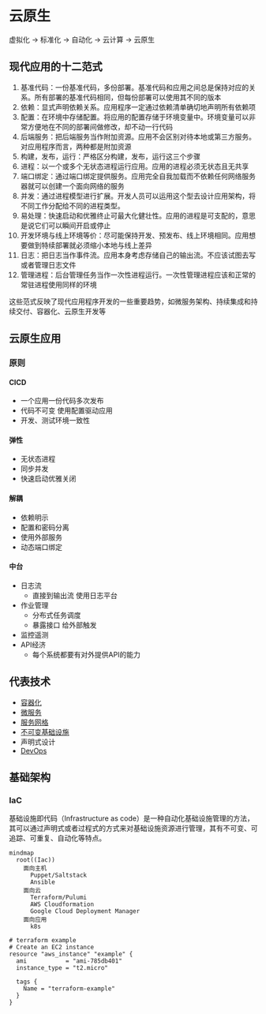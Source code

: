 # 云原生

虚拟化 -> 标准化 -> 自动化 -> 云计算 -> 云原生

## 现代应用的十二范式

1. 基准代码：一份基准代码，多份部署。基准代码和应用之间总是保持对应的关系。所有部署的基准代码相同，但每份部署可以使用其不同的版本
2. 依赖：显式声明依赖关系。应用程序一定通过依赖清单确切地声明所有依赖项
3. 配置：在环境中存储配置。将应用的配置存储于环境变量中。环境变量可以非常方便地在不同的部署间做修改，却不动一行代码
4. 后端服务：把后端服务当作附加资源。应用不会区别对待本地或第三方服务。对应用程序而言，两种都是附加资源
5. 构建，发布，运行：严格区分构建，发布，运行这三个步骤
6. 进程：以一个或多个无状态进程运行应用。应用的进程必须无状态且无共享
7. 端口绑定：通过端口绑定提供服务。应用完全自我加载而不依赖任何网络服务器就可以创建一个面向网络的服务
8. 并发：通过进程模型进行扩展。开发人员可以运用这个型去设计应用架构，将不同工作分配给不同的进程类型。
9. 易处理：快速启动和优雅终止可最大化健壮性。应用的进程是可支配的，意思是说它们可以瞬间开启或停止
10. 开发环境与线上环境等价：尽可能保持开发、预发布、线上环境相同。应用想要做到特续部署就必须缩小本地与线上差异
11. 日志：把日志当作事件流。应用本身考虑存储自己的输出流。不应该试图去写或者管理日志文件
12. 管理进程：后台管理任务当作一次性进程运行。一次性管理进程应该和正常的常驻进程使用同样的环境

这些范式反映了现代应用程序开发的一些重要趋势，如微服务架构、持续集成和持续交付、容器化、云原生开发等

## 云原生应用

### 原则

#### CICD

- 一个应用一份代码多次发布
- 代码不可变 使用配置驱动应用
- 开发、测试环境一致性

#### 弹性

- 无状态进程
- 同步并发
- 快速启动优雅关闭

#### 解耦

- 依赖明示
- 配置和密码分离
- 使用外部服务
- 动态端口绑定

#### 中台

- 日志流
  - 直接到输出流 使用日志平台
- 作业管理
  - 分布式任务调度
  - 暴露接口 给外部触发
- 监控遥测
- API经济
  - 每个系统都要有对外提供API的能力

## 代表技术

- [容器化](/操作系统/容器化.md)
- [微服务](/软件工程/微服务/微服务.md)
- [服务网格](/软件工程/微服务/ServiceMesh/ServiceMesh.md)
- [不可变基础设施](/运维/K8s.md)
- 声明式设计
- [DevOps](/软件工程/DevOps.md)

## 基础架构

### IaC

基础设施即代码（Infrastructure as code）是一种自动化基础设施管理的方法，其可以通过声明式或者过程式的方式来对基础设施资源进行管理，其有不可变、可追踪、可重复、自动化等特点。

```mermaid
mindmap
  root((Iac))
    面向主机
      Puppet/Saltstack
      Ansible
    面向云
      Terraform/Pulumi
      AWS Cloudformation
      Google Cloud Deployment Manager
    面向应用
      k8s
```

```hcl
# terraform example
# Create an EC2 instance
resource "aws_instance" "example" {
  ami           = "ami-785db401"
  instance_type = "t2.micro"

  tags {
    Name = "terraform-example"
  }
}
```
